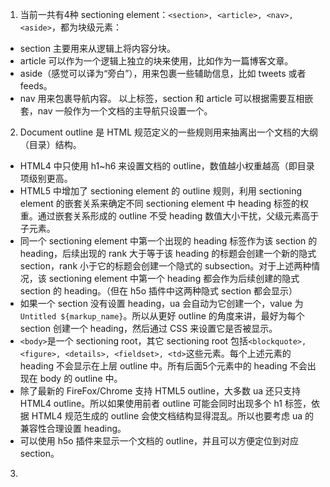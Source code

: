 1. 当前一共有4种 sectioning element：`<section>, <article>, <nav>, <aside>`，都为块级元素：
  * section 主要用来从逻辑上将内容分块。
  * article 可以作为一个逻辑上独立的块来使用，比如作为一篇博客文章。
  * aside（感觉可以译为“旁白”），用来包裹一些辅助信息，比如 tweets 或者 feeds。
  * nav 用来包裹导航内容。
  以上标签，section 和 article 可以根据需要互相嵌套，nav 一般作为一个文档的主导航只设置一个。

2. Document outline 是 HTML 规范定义的一些规则用来抽离出一个文档的大纲（目录）结构。
  * HTML4 中只使用 h1~h6 来设置文档的 outline，数值越小权重越高（即目录项级别更高。
  * HTML5 中增加了 sectioning element 的 outline 规则，利用 sectioning element 的嵌套关系来确定不同 sectioning element 中 heading 标签的权重。通过嵌套关系形成的 outline 不受 heading 数值大小干扰，父级元素高于子元素。
  * 同一个 sectioning element 中第一个出现的 heading 标签作为该 section 的 heading，后续出现的 rank 大于等于该 heading 的标题会创建一个新的隐式 section，rank 小于它的标题会创建一个隐式的 subsection。对于上述两种情况，该 sectioning element 中第一个 heading 都会作为后续创建的隐式 section 的 heading。（但在 h5o 插件中这两种隐式 section 都会显示）
  * 如果一个 section 没有设置 heading，ua 会自动为它创建一个，value 为`Untitled ${markup_name}`。所以从更好 outline 的角度来讲，最好为每个 section 创建一个 heading，然后通过 CSS 来设置它是否被显示。
  * `<body>`是一个 sectioning root，其它 sectioning root 包括`<blockquote>, <figure>, <details>, <fieldset>, <td>`这些元素。每个上述元素的 heading 不会显示在上层 outline 中。所有后面5个元素中的 heading 不会出现在 body 的 outline 中。
  * 除了最新的 FireFox/Chrome 支持 HTML5 outline，大多数 ua 还只支持 HTML4 outline。所以如果使用前者 outline 可能会同时出现多个 h1 标签，依据 HTML4 规范生成的 outline 会使文档结构显得混乱。所以也要考虑 ua 的兼容性合理设置 heading。
  * 可以使用 h5o 插件来显示一个文档的 outline，并且可以方便定位到对应 section。

3. 
